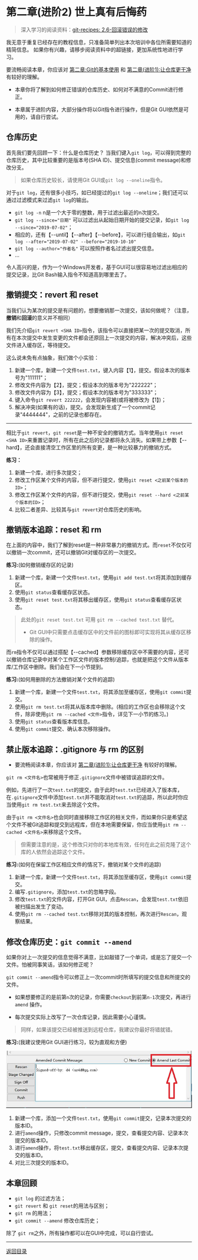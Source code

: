 # 第二章(进阶2) 世上真有后悔药
> 深入学习的阅读资料：[git-recipes: 2.6-回滚错误的修改](https://github.com/geeeeeeeeek/git-recipes/wiki/2.6-%E5%9B%9E%E6%BB%9A%E9%94%99%E8%AF%AF%E7%9A%84%E4%BF%AE%E6%94%B9)

我无意于重复已经存在的教程信息，只准备简单列出本次培训中各位所需要知道的精简信息。
如果你有兴趣，请移步阅读资料中的超链接，更加系统性地进行学习。

要流畅阅读本章，你应该对 [第二章:Git的基本使用](https://github.com/WhiteRobe/TIC2019GitTrain/blob/master/articles/how_to_use_git.md) 和 [第二章(进阶1):让仓库更干净](https://github.com/WhiteRobe/TIC2019GitTrain/blob/master/articles/how_to_write_gitignore.md) 有较好的理解。

- 本章你将了解到如何修正错误的仓库历史、如何对不满意的Commit进行修正。

- 本章属于进阶内容，大部分操作将以Git指令进行操作，但是Git GUI依然是可用的，请自行尝试。

## 仓库历史

首先我们要先回顾一下：什么是仓库历史？
当我们键入`git log`，可以得到完整的仓库历史，其中比较重要的是版本号(SHA ID)、提交信息(commit message)和修改分支。

> 如果仓库历史较长，请使用Git GUI或`git log --oneline`指令。

对于`git log`，还有很多小技巧，如已经提过的`git log --oneline`；我们还可以通过过滤模式来过滤`git log`的输出。

- `git log -n` n是一个大于零的整数，用于过滤出最近的n次提交。
- `git log --since="日期"` 可以过滤出从起始日期开始的提交记录，如`git log --since="2019-07-02"`；
- 相应的，还有【--until】【--after】【--before】，可以进行组合输出，如`git log --after="2019-07-02" --before="2019-10-10" `
- `git log --author="作者名"` 可以按照作者名过滤出提交信息。
- ...


令人高兴的是，作为一个Windows开发者，基于GUI可以很容易地过滤出相应的提交记录，比Git Bash输入指令不知道高到哪里去了。

## 撤销提交：revert 和 reset

当我们认为某次的提交是有问题的，想要撤销那一次提交，该如何做呢？（注意，**撤销**和**回滚**的意义并不相同）

我们先介绍`git revert <SHA ID>`指令，该指令可以直接把某一次的提交取消，所有在本次提交中发生变更的文件都会还原回上一次提交的内容，解决冲突后，这些文件进入缓存区，等待提交。

这么说未免有点抽象，我们做个小实验：

1. 新建一个库，新建一个文件`test.txt`，键入内容【1】，提交。假设本次的版本号为"111111"；
2. 修改文件内容为【2】，提交；假设本次的版本号为"222222"；
3. 修改文件内容为【3】，提交；假设本次的版本号为"333333"；
4. 键入命令`git revert 222222`，会发现内容被(或将被修改为【1】)；
5. 解决冲突(如果有的话)，提交。会发现新生成了一个commit记录"4444444"，之前的记录也都存在。

---

相比于`git revert`，`git reset`是一种不安全的撤销方式。当年使用`git reset <SHA ID>`来重置记录时，所有在此之后的记录都将永久消失。如果带上参数【--hard】，还会直接清空工作区里的所有变更，是一种比较暴力的撤销方式。

**练习：**

1. 新建一个库，进行多次提交；
2. 修改工作区某个文件的内容，但不进行提交，使用`git reset <之前某个版本的ID>`；
3. 修改工作区某个文件的内容，但不进行提交，使用`git reset --hard <之前某个版本的ID>`；
4. 比较二者差异、比较其与`git revert`对仓库历史的影响。

## 撤销版本追踪：reset 和 rm

在上面的内容中，我们了解到reset是一种非常暴力的撤销方式。而`reset`不仅仅可以撤销一次commit，还可以撤销Git对缓存区的一次提交。

**练习:**(如何撤销缓存区的记录)

1. 新建一个库，新建一个文件`test.txt`，使用`git add test.txt`将其添加到缓存区。
2. 使用`git status`查看缓存区状态。
3. 使用`git reset test.txt`将其移出缓存区，使用`git status`查看缓存区状态。

> 此处的`git reset test.txt` 可用 `git rm --cached test.txt` 替代。
> 
> - Git GUI中只需要点击缓存区中的文件前的图标即可实现将其从缓存区移除的操作。

而`rm`指令不仅可以通过搭配【--cached】参数移除缓存区中不需要的内容，还可以撤销仓库记录中对某个工作区文件的版本控制/追踪，也就是把这个文件从版本库/工作区中删除。我们会在下一小节提到。

**练习:**(如何用删除的方法撤销对某个文件的追踪)

1. 新建一个库，新建一个文件`test.txt`，将其添加至缓存区，使用`git commit`提交。
2. 使用`git rm test.txt`将其从版本库中删除。(相应的工作区也会移除这个文件，除非使用`git rm --cached <文件>`指令，详见下一小节的练习。)
3. 使用`git status`查看版本库信息。
4. 使用`git commit`提交、确认本次移除操作。

## 禁止版本追踪：.gitignore 与 rm 的区别

- 要流畅阅读本章，你应该对 [第二章(进阶1):让仓库更干净](https://github.com/WhiteRobe/TIC2019GitTrain/blob/master/articles/how_to_write_gitignore.md) 有较好的理解。

`git rm <文件名>`也常被用于修正`.gitignore`文件中被错误追踪的文件。

例如，先进行了一次`test.txt`的提交，由于此时`test.txt`已经进入了版本库，在`.gitignore`文件中添加`test.txt`并不能取消对`test.txt`的追踪，所以此时你应当使用`git rm test.txt`来去除这个文件。

由于`git rm <文件名>`也会同时直接移除工作区的相关文件，而如果你只是希望这个文件不被Git追踪和提交到远程库，但在本地需要保留，你应当使用`git rm --cached <文件名>`来移除这个文件。

> 但需要注意的是，这个修改只对你的本地库有效，任何在此之前克隆了这个库的人依然会追踪这个文件。

**练习:**(如何在保留工作区相应文件的情况下，撤销对某个文件的追踪)

1. 新建一个库，新建一个文件`test.txt`，将其添加至缓存区，使用`git commit`提交。
2. 编写`.gitignore`，添加`test.txt`的忽略字段。
3. 修改`test.txt`的文件内容，打开Git GUI，点击`Rescan`，会发现`test.txt`依旧被扫描出发生了变动。
4. 使用`git rm --cached test.txt`移除对其的版本控制，再次进行`Rescan`，观察结果。

## 修改仓库历史：`git commit --amend`

如果你对上一次提交的信息觉得不满意，比如敲错了一个单词，或是忘了提交一个文件。怕被同事笑话，该如何修正呢？

`git commit --amend`指令可以修正上一次commit时所填写的提交信息和所提交的文件。

- 如果想要修正的是前第`n`次的记录，你需要`checkout`到前第`n-1`次提交，再进行`amend` 操作。

- 每次提交实际上改写了一次仓库记录，因此需要小心谨慎。

> 同样，如果该提交已经被推送到远程仓库，我建议你最好将错就错。

**练习:**(我建议使用Git GUI进行练习，较为直观和方便)

![](/pic/GitCommitAmend.jpg)

1. 新建一个库，添加一个文件`test.txt`，使用`git commit`提交，记录本次提交的版本ID。
2. 进行`amend`操作，只修改commit message，提交，查看提交内容、记录本次提交的版本ID。
3. 进行`amend`操作，将`test.txt`移出缓存区，提交，查看提交内容、记录本次提交的版本ID。
4. 对比三次提交的版本ID。

## 本章回顾

- `git log` 的过滤方法；
- `git revert` 和 `git reset`的用法与区别；
- `git rm` 的用法；
- `git commit --amend` 修改仓库历史；

除了 `git rm`之外，所有操作都可以在GUI中完成，可以自行尝试。

---

[返回目录](https://github.com/WhiteRobe/TIC2019GitTrain/blob/master/README.md)

